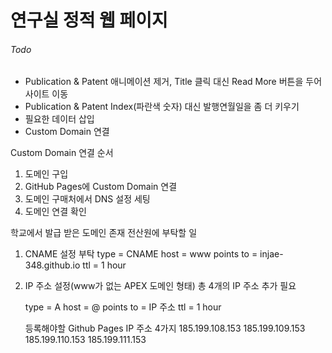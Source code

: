 # 연구실 정적 웹 페이지

###### Todo

- Publication & Patent 애니메이션 제거, Title 클릭 대신 Read More 버튼을 두어 사이트 이동
- Publication & Patent Index(파란색 숫자) 대신 발행연월일을 좀 더 키우기
- 필요한 데이터 삽입
- Custom Domain 연결

Custom Domain 연결 순서

1. 도메인 구입
2. GitHub Pages에 Custom Domain 연결
3. 도메인 구매처에서 DNS 설정 세팅
4. 도메인 연결 확인

학교에서 발급 받은 도메인 존재
전산원에 부탁할 일

1. CNAME 설정 부탁
   type = CNAME
   host = www
   points to = injae-348.github.io
   ttl = 1 hour
2. IP 주소 설정(www가 없는 APEX 도메인 형태)
   총 4개의 IP 주소 추가 필요

   type = A
   host = @
   points to = IP 주소
   ttl = 1 hour

   등록해야할 Github Pages IP 주소 4가지
   185.199.108.153
   185.199.109.153
   185.199.110.153
   185.199.111.153
